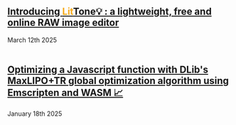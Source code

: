 ## [Introducing <span style="color:#F6AA1C;font-weight:bold;">Lit</span><span style="color:#171717;font-weight:bold;">Tone</span>💡 : a lightweight, free and online RAW image editor](https://littone.pages.dev)
March 12th 2025
<br>
<br>

## [Optimizing a Javascript function with DLib's MaxLIPO+TR global optimization algorithm using Emscripten and WASM 📈](https://dany-demise.github.io/blog/optimizing-a-javascript-function-with-dlibs-maxlipotr-global-optimization-algorithm-using-emscripten-and-wasm)
January 18th 2025
<br>
<br>

